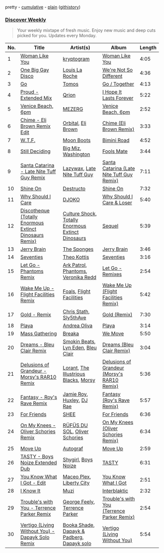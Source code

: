 pretty - [cumulative](/playlists/cumulative/Discover%20Weekly.md) - [plain](/playlists/plain/37i9dQZEVXcERLiUqU2pJX) ([githistory](https://github.githistory.xyz/vitokorn/spotify-playlist-archive/blob/master/playlists/plain/37i9dQZEVXcERLiUqU2pJX))

### [Discover Weekly](https://open.spotify.com/playlist/37i9dQZEVXcERLiUqU2pJX)

> Your weekly mixtape of fresh music. Enjoy new music and deep cuts picked for you. Updates every Monday.

| No. | Title | Artist(s) | Album | Length |
|---|---|---|---|---|
| 1 | [Woman Like You](https://open.spotify.com/track/0Tby0PFN8E8I8pg0oxeapb) | [kryptogram](https://open.spotify.com/artist/184mGxeseZkY2w05Nr4Tui) | [Woman Like You](https://open.spotify.com/album/3thcwDUKvwi5ghc2KZbkkv) | 4:05 |
| 2 | [One Big Gay Disco](https://open.spotify.com/track/5oO1Jhord8LXAuTLLRuZJJ) | [Louis La Roche](https://open.spotify.com/artist/0a03X57i18eG1yBzpmhZAs) | [We're Not So Different](https://open.spotify.com/album/7HzNAPDOT70DUBT2nL2n9K) | 4:36 |
| 3 | [Go](https://open.spotify.com/track/0np25gc2Sjp1w1eMxSyY57) | [Tomos](https://open.spotify.com/artist/4Y1tn3YmnjLxDhLOKyxK1Y) | [Go / Together](https://open.spotify.com/album/6GCT7ifev46JcCnPC6CYzw) | 4:13 |
| 4 | [Proud - Extended Mix](https://open.spotify.com/track/1hS75jrAo7nkwZktlSm76y) | [Qrion](https://open.spotify.com/artist/0bGDTQ78MVgI5Snqo9KJZw) | [I Hope It Lasts Forever](https://open.spotify.com/album/4Xim1jo6ziwJ1Qu6QkoLPj) | 5:22 |
| 5 | [Venice Beach, 6pm](https://open.spotify.com/track/3O7rhTGe0SdIo1Nqb9dAof) | [MEZERG](https://open.spotify.com/artist/7G9gz8bsP8VM5CMFTSBvNe) | [Venice Beach, 6pm](https://open.spotify.com/album/0njFTDFFxO5MX4eBQ3444z) | 2:52 |
| 6 | [Chime - Eli Brown Remix Edit](https://open.spotify.com/track/6TmkR59UGS7sLgaLTZVKO2) | [Orbital](https://open.spotify.com/artist/3csPCeXsj2wezyvkRFzvmV), [Eli Brown](https://open.spotify.com/artist/5lVNSw2GPci8kebrAQpZqU) | [Chime (Eli Brown Remix)](https://open.spotify.com/album/2cfxzj9n0qVZhYpCH1w1dk) | 3:33 |
| 7 | [W.T.F.](https://open.spotify.com/track/3EHsvaWrniIdjcXMp46QNK) | [Moon Boots](https://open.spotify.com/artist/3cIXmCH7iNcslTbwrwS7zy) | [Bimini Road](https://open.spotify.com/album/7tUkPkjr6wCLfw2857F7iU) | 4:52 |
| 8 | [Still Deciding](https://open.spotify.com/track/1E0EN1dRAVpgma6psEGEfm) | [Big Miz](https://open.spotify.com/artist/16bJAXH14R42AnpN0FtaQo), [Washington](https://open.spotify.com/artist/11K64lC9HdV9vEjhgIrr9Q) | [Fools Mate](https://open.spotify.com/album/0olZ9y9a3dMeVl2gljEVJB) | 3:44 |
| 9 | [Santa Catarina - Late Nite Tuff Guy Remix](https://open.spotify.com/track/6toozSGT6kNDqAn4lMfHx0) | [Lazywax](https://open.spotify.com/artist/0JmfcW7ntKscmNRiLbKEcw), [Late Nite Tuff Guy](https://open.spotify.com/artist/0DScNaWV94MOncDB0t2XRK) | [Santa Catarina (Late Nite Tuff Guy Remix)](https://open.spotify.com/album/26MVSMaZ6VwHSktVTlxLzA) | 7:11 |
| 10 | [Shine On](https://open.spotify.com/track/3IEH7ksLKpiY0BZrOOZaa9) | [Destructo](https://open.spotify.com/artist/0BEYTctVmnYa5yStp4Jpab) | [Shine On](https://open.spotify.com/album/1IEKrxP3Mr8PrBMWbSvFJM) | 7:32 |
| 11 | [Why Should I Care](https://open.spotify.com/track/2QAFjF7KyECHyNTYTN1KJb) | [DJOKO](https://open.spotify.com/artist/3fdC2UHP39tyWCUsHB6qlv) | [Why Should I Care & Loser](https://open.spotify.com/album/1ZjIf3ylp9SNWepFTeRiuP) | 5:40 |
| 12 | [Discotheque (Totally Enormous Extinct Dinosaurs Remix)](https://open.spotify.com/track/2fKUdWLSTCMq130gyuu6yu) | [Culture Shock](https://open.spotify.com/artist/6lp2VnIRXXpC9Wz7hSX6RE), [Totally Enormous Extinct Dinosaurs](https://open.spotify.com/artist/0g3NiCRhEv7M4SEDMrpItN) | [Sequel](https://open.spotify.com/album/0HNzYDQTDCBeYVksrNNrXQ) | 5:39 |
| 13 | [Jerry Brain](https://open.spotify.com/track/3zyLiMyss1RejDsdFX3jRC) | [The Sponges](https://open.spotify.com/artist/3cj6O7NrjS5l0CVo8LhpV1) | [Jerry Brain](https://open.spotify.com/album/3U7h9bEiFahnx0VfnUoPzk) | 3:46 |
| 14 | [Seventies](https://open.spotify.com/track/0HFUOO7GkVBUCYz1u2IcBM) | [Theo Kottis](https://open.spotify.com/artist/3qEwwb8O7MSkGRohGYEzkO) | [Seventies](https://open.spotify.com/album/6snRQ9zw7mrK0l0vPyY8EJ) | 3:16 |
| 15 | [Let Go - Phantoms Remix](https://open.spotify.com/track/3AnmNDyjZG3Fe8uRfV9nUd) | [Ark Patrol](https://open.spotify.com/artist/3zaxUd86U92CdZkNa6NUo9), [Phantoms](https://open.spotify.com/artist/1bJJlRHoc1UVeqzxcrPLIw), [Veronika Redd](https://open.spotify.com/artist/6kuFWCCvd7bWB1PV0tJMN2) | [Let Go - Remixes](https://open.spotify.com/album/4sGi9hpo59TxnrHk4yTjWe) | 2:54 |
| 16 | [Wake Me Up - Flight Facilities Remix](https://open.spotify.com/track/6xd0EGEhMnkHluS3gi4BLC) | [Foals](https://open.spotify.com/artist/6FQqZYVfTNQ1pCqfkwVFEa), [Flight Facilities](https://open.spotify.com/artist/1lc8mnyGrCLtPhCoWjRxjM) | [Wake Me Up (Flight Facilities Remix)](https://open.spotify.com/album/34PKojaahppRNx27vAb8LE) | 5:42 |
| 17 | [Gold - Remix](https://open.spotify.com/track/5UH1XDRo34vjQ4MV8qY1qF) | [Chris Stath](https://open.spotify.com/artist/6RZiysr25NvqsC76k0jcdn), [Sly5thAve](https://open.spotify.com/artist/15zxwAfOdT7WmQeFWPJtKi) | [Gold (Remix)](https://open.spotify.com/album/0L2tK77umlCfole7vD8K7v) | 7:30 |
| 18 | [Playa](https://open.spotify.com/track/3KEI9M1wRM806w78jZPPiA) | [Andrea Oliva](https://open.spotify.com/artist/6oqv4rbOMlOZNOUoDFgBSp) | [Playa](https://open.spotify.com/album/21jv2hx4bTdKxPCXNYcDvL) | 3:14 |
| 19 | [Mass Gathering](https://open.spotify.com/track/05lxjoClwqp1udHmXzhzxY) | [Breaka](https://open.spotify.com/artist/2hTtDy5yaNWqVmBj7EpaAq) | [We Move](https://open.spotify.com/album/39ba5bcWXak4Pn2KpbHroM) | 5:50 |
| 20 | [Dreams - Bleu Clair Remix](https://open.spotify.com/track/4xtD1wi5TDqcOKf1dowtIp) | [Smokin Beats](https://open.spotify.com/artist/25KE5ZwChQizbTmJzg3Lob), [Lyn Eden](https://open.spotify.com/artist/0pt4O98Bo1vxjqZnjttafk), [Bleu Clair](https://open.spotify.com/artist/7kA4sEagpoNK91I7wr9tYr) | [Dreams (Bleu Clair Remix)](https://open.spotify.com/album/2IRiDJ0P6xZcEpXZUpIvTL) | 3:04 |
| 21 | [Delusions of Grandeur - Morsy's RAR10 Remix](https://open.spotify.com/track/62ONJProqkfz1MVlwvAswx) | [Lorant](https://open.spotify.com/artist/6ovR7OOeUbIa0oUN1wsNTE), [The Illustrious Blacks](https://open.spotify.com/artist/1ZZthpcsHPWbkTUw7HNTu1), [Morsy](https://open.spotify.com/artist/6tjFHVVq5sEYIcGPUUIhzC) | [Delusions of Grandeur (Morsy's RAR10 Remix)](https://open.spotify.com/album/0ibUrD1DfSBG0VIJpn7PNe) | 5:36 |
| 22 | [Fantasy - Roy's Rave Remix](https://open.spotify.com/track/0fdg2cfxakLDHZH5a0EzIe) | [Jamie Roy](https://open.spotify.com/artist/79ABJJGvLA87FSIayREkBM), [Huxley](https://open.spotify.com/artist/6fJvW51nWhRImJyos6O7sT), [DJ Rae](https://open.spotify.com/artist/746LyYgFU6Gni4CMVPlFNa) | [Fantasy (Roy's Rave Remix)](https://open.spotify.com/album/5Nogd4uxvTSGbaxqQTxtp7) | 5:57 |
| 23 | [For Friends](https://open.spotify.com/track/7KJTx0xHTJwA6kqyLV19E2) | [SHEE](https://open.spotify.com/artist/1jrRLqDsOOKIagQXYPq2Iv) | [For Friends](https://open.spotify.com/album/2R2pvXZmY7YFfASEXBmvpS) | 6:36 |
| 24 | [On My Knees - Oliver Schories Remix](https://open.spotify.com/track/1R5yoyQnJbgxLJEXVy9M3c) | [RÜFÜS DU SOL](https://open.spotify.com/artist/5Pb27ujIyYb33zBqVysBkj), [Oliver Schories](https://open.spotify.com/artist/0iTjLBepeGaLgZS18kxgRq) | [On My Knees (Oliver Schories Remix)](https://open.spotify.com/album/6HMBLx5cyAO3QOVJtn8tf5) | 6:34 |
| 25 | [Move Up](https://open.spotify.com/track/1wyg0x1IvNNSWv8JWxKpRn) | [Autograf](https://open.spotify.com/artist/0FVj4JuzTyudaXAwfqDQ20) | [Move Up](https://open.spotify.com/album/0iX0mDDPY7A5ayoPza4tpK) | 2:59 |
| 26 | [TASTY - Boys Noize Extended Dub](https://open.spotify.com/track/3mv2XseGv18h20s8ESvjEP) | [Shygirl](https://open.spotify.com/artist/3M3wTTCDwicRubwMyHyEDy), [Boys Noize](https://open.spotify.com/artist/62k5LKMhymqlDNo2DWOvvv) | [TASTY](https://open.spotify.com/album/7zp2TBTMWbmiDWAVh8yfpB) | 6:31 |
| 27 | [You Know What I Got - Edit](https://open.spotify.com/track/0wIvuXIoTyPvByoztyGFaW) | [Maceo Plex](https://open.spotify.com/artist/3TXQ1ddouwQAI78hV4hXDj), [Liberty City](https://open.spotify.com/artist/2sahdynLTkzIxNwVAkgIDQ) | [You Know What I Got](https://open.spotify.com/album/5xyLXVYmtx9PmhxLLFS5Qg) | 2:51 |
| 28 | [I Know It](https://open.spotify.com/track/5kduduW8Olk6uGC62Bclux) | [Muzi](https://open.spotify.com/artist/4fd3n8zcAmsG2up1QWDNj5) | [Interblaktic](https://open.spotify.com/album/1Qsju0bafv0Hz3magn1fQN) | 2:32 |
| 29 | [Trouble's with You - Terrence Parker Remix](https://open.spotify.com/track/33oF0AtwGpTeggKLulluJv) | [George Feely](https://open.spotify.com/artist/754g9H1CJLzlgTmMZTFC81), [Terrence Parker](https://open.spotify.com/artist/4hXZQPceQIf654OSomVXOs) | [Trouble's with You (Terrence Parker Remix)](https://open.spotify.com/album/15snnd3XQEO8J3Tl71z7fT) | 2:54 |
| 30 | [Vertigo (Living Without You) - Dapayk Solo Remix](https://open.spotify.com/track/5Qa6eTk3GHcaPtnK7282q3) | [Booka Shade](https://open.spotify.com/artist/2CKaDZ1Yo8YnWega9IeUzB), [Dapayk & Padberg](https://open.spotify.com/artist/0CSUa2tToUsyQZYhQPPhyl), [Dapayk solo](https://open.spotify.com/artist/0vz3JBcXuyp4QefXwtD0Lp) | [Vertigo (Living Without You)](https://open.spotify.com/album/4qiYX3P9IyACwdeljvksCP) | 5:54 |